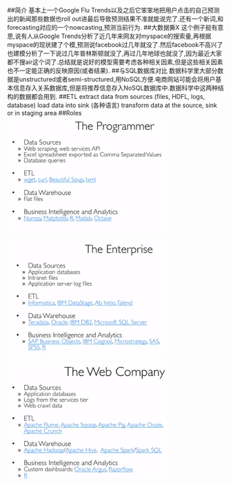 ##简介
基本上一个Google Flu Trends以及之后它笨笨地把用户点击的自己预测出的新闻那些数据也roll out进最后导致预测结果不准就能说完了.还有一个新词,和forecasting对应的一个nowcasting,预测当前行为.
##大数据撕X
这个例子挺有意思,说有人从Google Trends分析了近几年来网友对myspace的搜索量,再根据myspace的现状建了个模,预测说facebook过几年就没了.然后facebook不高兴了也建模分析了一下说过几年普林斯顿就没了,再过几年地球也就没了,因为最近大家都不搜air这个词了.总结就是说好的模型需要考虑各种相关因素,但是这些相关因素也不一定能正确的反映原因(或者结果).
##与SQL数据库对比
数据科学里大部分数据是unstructured或者semi-structured,用NoSQL方便.电商网站可能会将用户基本信息存入关系数据库,但是将推荐信息存入NoSQL数据库中.数据科学中这两种结构的数据都会用到.
##ETL
extract data from sources (files, HDFL, logs, database)
load data into sink (各种语言)
transform data at the source, sink or in staging area
##Roles
![](./1.png)

![](./2.png)

![](./3.png)